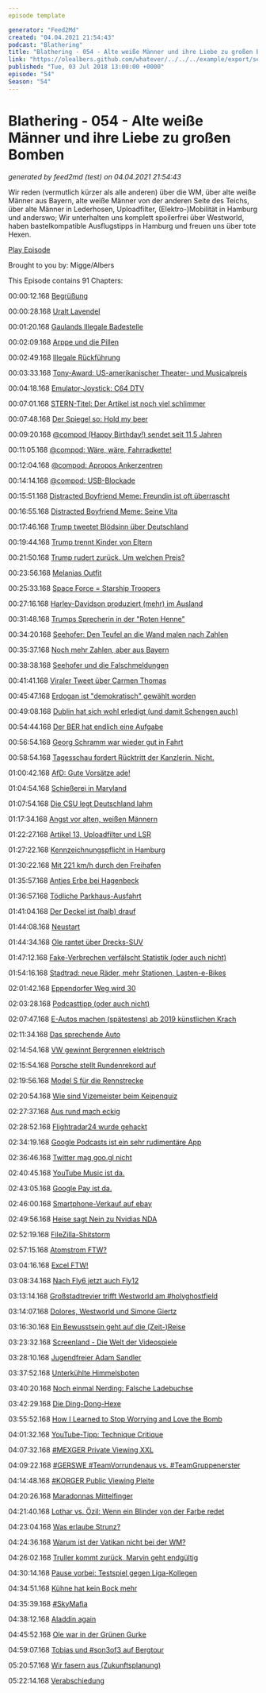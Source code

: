 ```yaml
---
episode template

generator: "Feed2Md"
created: "04.04.2021 21:54:43"
podcast: "Blathering"
title: "Blathering - 054 - Alte weiße Männer und ihre Liebe zu großen Bomben"
link: "https://olealbers.github.com/whatever/../../../example/export/seasons/3/2018/7/Blathering - 054 - Alte weiße Männer und ihre Liebe zu großen Bomben.md"
published: "Tue, 03 Jul 2018 13:00:00 +0000"
episode: "54"
Season: "54"
---
```


# Blathering - 054 - Alte weiße Männer und ihre Liebe zu großen Bomben
_generated by feed2md (test) on 04.04.2021 21:54:43_

Wir reden (vermutlich kürzer als alle anderen) über die WM, über alte weiße Männer aus Bayern, alte weiße Männer von der anderen Seite des Teichs, über alte Männer in Lederhosen, Uploadfilter, (Elektro-)Mobilität in Hamburg und anderswo; Wir unterhalten uns komplett spoilerfrei über Westworld, haben bastelkompatible Ausflugstipps in Hamburg und freuen uns über tote Hexen.

[Play Episode](https://www.blathering.de/podlove/file/503/s/feed/c/mp3/blathering_054.mp3)

Brought to you by: Migge/Albers

This Episode contains 91 Chapters:


00:00:12.168 [Begrüßung]()

00:00:28.168 [Uralt Lavendel](https://www.ddr-duftmuseum-1949-1989.de/uralt-lavendel/)

00:01:20.168 [Gaulands Illegale Badestelle](https://www.derwesten.de/politik/dieb-stiehlt-afd-chef-gauland-beim-baden-die-kleidung-id214489471.html)

00:02:09.168 [Arppe und die Pillen](http://www.ostsee-zeitung.de/Nachrichten/MV-aktuell/Politik/Bordell-Besuch-Schlammschlacht-bei-der-AfD)

00:02:49.168 [Illegale Rückführung](https://www.swr.de/swraktuell/Moeglicher-Rechtsverstoss-Irak-kritisiert-Rueckfuehrung-von-Ali-B,alib-kritik-100.html)

00:03:33.168 [Tony-Award: US-amerikanischer Theater- und Musicalpreis](https://de.wikipedia.org/wiki/Tony_Award)

00:04:18.168 [Emulator-Joystick: C64 DTV](https://de.wikipedia.org/wiki/C64_DTV)

00:07:01.168 [STERN-Titel: Der Artikel ist noch viel schlimmer](https://uebermedien.de/29025/die-dunkle-macht-die-beim-stern-regie-fuehrt/)

00:07:48.168 [Der Spiegel so: Hold my beer](https://twitter.com/dergazetteur/status/1012829763436777473?s=09)

00:09:20.168 [@compod (Happy Birthday!) sendet seit 11,5 Jahren](https://twitter.com/nullnummern/status/1012818028730470400?s=09)

00:11:05.168 [@compod: Wäre, wäre, Fahrradkette!](https://www.youtube.com/watch?v=jSrVJR_zVFM)

00:12:04.168 [@compod: Apropos Ankerzentren](https://twitter.com/ComPod/status/1009712677839654912)

00:14:14.168 [@compod: USB-Blockade](https://www.inside-handy.de/handys/google-pixel-xl/)

00:15:51.168 [Distracted Boyfriend Meme: Freundin ist oft überrascht](https://twitter.com/i/moments/1011561557237686272)

00:16:55.168 [Distracted Boyfriend Meme: Seine Vita](https://twitter.com/ABuharisama/status/1011913375046041600)

00:17:46.168 [Trump tweetet Blödsinn über Deutschland](https://www.huffingtonpost.de/entry/trump-twittert-erneut-uber-deutschland-und-verbreitet-verschworungstheorie_de_5b290ad4e4b0a4dc9920deb0)

00:19:44.168 [Trump trennt Kinder von Eltern](https://www.welt.de/politik/ausland/article177858304/Integration-So-rechtfertigt-Donald-Trump-die-Trennung-von-Familien-an-der-Grenze.html)

00:21:50.168 [Trump rudert zurück. Um welchen Preis?](https://web.de/magazine/politik/us-praesident-donald-trump/donald-trump-beendet-familientrennung-luege-dekret-kinder-knast-33022518)

00:23:56.168 [Melanias Outfit](http://www.bento.de/style/melania-trump-modefirma-sammelt-mit-neuer-jacke-spenden-fuer-fluechtlinge-2535989/)

00:25:33.168 [Space Force = Starship Troopers](https://www.golem.de/news/us-space-force-planlos-im-weltraum-1806-135075.html)

00:27:16.168 [Harley-Davidson produziert (mehr) im Ausland](http://www.tagesschau.de/wirtschaft/harley-davidson-115.html)

00:31:48.168 [Trumps Sprecherin in der "Roten Henne"](https://www.theguardian.com/commentisfree/2018/jun/26/donald-trump-sarah-huckabee-sanders-red-hen-restaurant)

00:34:20.168 [Seehofer: Den Teufel an die Wand malen nach Zahlen](https://www.welt.de/politik/deutschland/article177917768/Fluechtlingskrise-Seehofers-Trick-mit-der-Asylzahl.html)

00:35:37.168 [Noch mehr Zahlen, aber aus Bayern](https://www.welt.de/politik/deutschland/article178147668/Forsa-Umfrage-Bayern-lehnen-mehrheitlich-Soeders-Politik-ab-Nur-40-Prozent-fuer-CSU.html)

00:38:38.168 [Seehofer und die Falschmeldungen](https://www.donaukurier.de/nachrichten/topnews/Seehofer-befeuert-Misstrauen-und-AEngste;art154776,3821569)

00:41:41.168 [Viraler Tweet über Carmen Thomas](https://de.wikipedia.org/wiki/Carmen_Thomas)

00:45:47.168 [Erdogan ist "demokratisch" gewählt worden](https://www.zeit.de/politik/ausland/2018-06/istanbul-tuerkei-praesidentschaftswahl-parlamentswahl)

00:49:08.168 [Dublin hat sich wohl erledigt (und damit Schengen auch)](https://twitter.com/_holger/status/1010577599091957760)

00:54:44.168 [Der BER hat endlich eine Aufgabe](http://www.kn-online.de/Nachrichten/Wirtschaft/VW-muss-Autos-auf-dem-BER-Flughafen-parken)

00:56:54.168 [Georg Schramm war wieder gut in Fahrt](https://www.youtube.com/watch?v=gS8bb__1jdU)

00:58:54.168 [Tagesschau fordert Rücktritt der Kanzlerin. Nicht.](https://uebermedien.de/29386/oeffentlich-rechtliche-meinungs-freiheit/)

01:00:42.168 [AfD: Gute Vorsätze ade!](http://www.spiegel.de/politik/deutschland/afd-will-fraktionschefs-zulagen-zahlen-und-abwesenheit-erlauben-a-1213169.html)

01:04:54.168 [Schießerei in Maryland](http://www.fr.de/panorama/maryland-usa-angriff-auf-lokalredaktion-fuenf-tote-a-1534716)

01:07:54.168 [Die CSU legt Deutschland lahm](https://www.zeit.de/kultur/2018-06/csu-asylstreit-cdu-horst-seehofer-populismus-deutschstunde)

01:17:34.168 [Angst vor alten, weißen Männern](https://rp-online.de/nrw/landespolitik/interview-mit-nrw-innenminister-herbert-reul_aid-23694837)

01:22:27.168 [Artikel 13, Uploadfilter und LSR](https://www.change.org/p/stoppt-die-zensurmaschine-rettet-das-internet-uploadfilter)

01:27:22.168 [Kennzeichnungspflicht in Hamburg](https://www.ndr.de/nachrichten/hamburg/Kennzeichnungspflicht-fuer-Hamburgs-Polizisten,polizei5054.html)

01:30:22.168 [Mit 221 km/h durch den Freihafen](https://www.presseportal.de/blaulicht/pm/6337/3979059)

01:35:57.168 [Antjes Erbe bei Hagenbeck](https://www.ndr.de/nachrichten/hamburg/Luettes-Walross-bei-Hagenbeck-geboren,walrossbaby100.html)

01:36:57.168 [Tödliche Parkhaus-Ausfahrt](https://www.mopo.de/hamburg/polizei/auto-aus-parkhaus-in-mundsburg-gestuerzt-gebaeude-schwer-beschaedigt---fahrer--88--tot-30688974)

01:41:04.168 [Der Deckel ist (halb) drauf](https://www.ndr.de/nachrichten/hamburg/A7-Deckel-Neue-Ruhe-in-Schnelsen,asieben268.html)

01:44:08.168 [Neustart]()

01:44:34.168 [Ole rantet über Drecks-SUV](https://twitter.com/stammtischphilo/status/1012235331939250176)

01:47:12.168 [Fake-Verbrechen verfälscht Statistik (oder auch nicht)](https://www.presseportal.de/blaulicht/pm/6337/3983373)

01:54:16.168 [Stadtrad: neue Räder, mehr Stationen, Lasten-e-Bikes](https://www.ndr.de/nachrichten/hamburg/E-Bikes-und-mehr-Stationen-StadtRad-ruestet-auf,stadtrad188.html)

02:01:42.168 [Eppendorfer Weg wird 30](https://www.mopo.de/hamburg/polizei/eppendorfer-weg-neue-30er-zone-nach-unfall-24777152)

02:03:28.168 [Podcasttipp (oder auch nicht)](https://www.christopherlauer.de/2018/06/13/li102/)

02:07:47.168 [E-Autos machen (spätestens) ab 2019 künstlichen Krach](https://ecomento.de/2018/01/30/so-entstehen-elektroauto-warntoene/)

02:11:34.168 [Das sprechende Auto](https://twitter.com/tmigge/status/1010962755115986945?s=21)

02:14:54.168 [VW gewinnt Bergrennen elektrisch](https://www.golem.de/news/rekord-vw-i-d-r-gewinnt-pikes-peak-vor-verbrennern-1806-135120.html)

02:15:54.168 [Porsche stellt Rundenrekord auf](https://youtu.be/PQmSUHhP3ug)

02:19:56.168 [Model S für die Rennstrecke](https://www.golem.de/news/elektro-rennserie-epcs-der-tesla-darf-auf-die-rennstrecke-1802-132556.html)

02:20:54.168 [Wie sind Vizemeister beim Keipenquiz](https://www.dreiundsiebzig.de/galopper-des-jahres)

02:27:37.168 [Aus rund mach eckig](https://www.golem.de/news/reconfigurable-wheel-track-darpa-erfindet-das-rad-neu-1806-135125.html)

02:28:52.168 [Flightradar24 wurde gehackt](https://www.heise.de/security/meldung/Webseite-Flightradar24-offensichtlich-gehackt-4084911.html)

02:34:19.168 [Google Podcasts ist ein sehr rudimentäre App](https://www.heise.de/newsticker/meldung/Google-Podcasts-Google-veroeffentlicht-eigenen-Podcast-Player-4086640.html)

02:36:46.168 [Twitter mag goo.gl nicht](https://twitter.com/KirstenKonradi/status/1009805248800714753)

02:40:45.168 [YouTube Music ist da.](https://music.youtube.com/)

02:43:05.168 [Google Pay ist da.](https://t3n.de/news/google-pay-deutschland-funktionen-1080330/)

02:46:00.168 [Smartphone-Verkauf auf ebay](https://www.rebuy.de/)

02:49:56.168 [Heise sagt Nein zu Nvidias NDA](https://www.heise.de/newsticker/meldung/In-eigener-Sache-Nvidia-NDA-als-Maulkorb-fuer-Journalisten-4091751.html)

02:52:19.168 [FileZilla-Shitstorm](https://www.borncity.com/blog/2018/06/26/achtung-filezilla-installer-verteilt-adware-bloatware/)

02:57:15.168 [Atomstrom FTW?](https://www.youtube.com/watch?v=ciStnd9Y2ak)

03:04:16.168 [Excel FTW!](https://twitter.com/stammtischphilo/status/1012283737286103040)

03:08:34.168 [Nach Fly6 jetzt auch Fly12](https://plus.google.com/+OleAlbers/posts/STsf7JmV45c)

03:13:14.168 [Großstadtrevier trifft Westworld am #holyghostfield](https://twitter.com/stammtischphilo/status/1009539148045221888)

03:14:07.168 [Dolores, Westworld und Simone Giertz](https://www.youtube.com/watch?v=_u9jjcbgMpk)

03:16:30.168 [Ein Bewusstsein geht auf die (Zeit-)Reise](https://de.wikipedia.org/wiki/X-Men:_Zukunft_ist_Vergangenheit)

03:23:32.168 [Screenland - Die Welt der Videospiele](https://www.netflix.com/de/title/80233274)

03:28:10.168 [Jugendfreier Adam Sandler](https://de.wikipedia.org/wiki/Pixels)

03:37:52.168 [Unterkühlte Himmelsboten](https://de.wikipedia.org/wiki/Eiskalte_Engel)

03:40:20.168 [Noch einmal Nerding: Falsche Ladebuchse](https://twitter.com/tmigge/status/1011855725453365249)

03:42:29.168 [Die Ding-Dong-Hexe](https://de.wikipedia.org/wiki/Der_Zauberer_von_Oz)

03:55:52.168 [How I Learned to Stop Worrying and Love the Bomb](https://de.wikipedia.org/wiki/Dr._Seltsam_oder:_Wie_ich_lernte,_die_Bombe_zu_lieben)

04:01:32.168 [YouTube-Tipp: Technique Critique](https://www.youtube.com/playlist?list=PLibNZv5Zd0dzmgAyav3R8SfXc-64Oly_k)

04:07:32.168 [#MEXGER Private Viewing XXL](https://www.instagram.com/p/BkIQ9WRhLim/)

04:09:22.168 [#GERSWE #TeamVorrundenaus vs. #TeamGruppenerster](https://twitter.com/FlFAWC2018/status/1010613273266479104)

04:14:48.168 [#KORGER Public Viewing Pleite](http://www.faz.net/aktuell/sport/fussball-wm/deutsches-team/netzreaktionen-zum-aus-deutschlands-bei-der-wm-2018-gegen-suedkorea-15660406.html)

04:20:26.168 [Maradonnas Mittelfinger](https://www.telegraph.co.uk/world-cup/2018/06/26/diego-maradona-criticised-middle-finger-gesture-argentina-reach/)

04:21:40.168 [Lothar vs. Özil: Wenn ein Blinder von der Farbe redet](https://www.11freunde.de/artikel/ueber-lothar-matthaeus-und-das-logische-denken)

04:23:04.168 [Was erlaube Strunz?](https://twitter.com/samelou/status/1012230338138050560)

04:24:36.168 [Warum ist der Vatikan nicht bei der WM?](https://twitter.com/stammtischphilo/status/1010585811799236609)

04:26:02.168 [Truller kommt zurück, Marvin geht endgültig](https://plus.google.com/u/0/+FCSTP/posts/NFyNjuxNiiN)

04:30:14.168 [Pause vorbei: Testspiel gegen Liga-Kollegen](http://hurz.me/t8)

04:34:51.168 [Kühne hat kein Bock mehr](http://www.sportbuzzer.de/artikel/nach-seinem-hsv-ruckzug-investor-klaus-michael-kuhne-legt-nach/)

04:35:39.168 [#SkyMafia](https://www.sky.de/hilfecenter/programm/adsmart-werbung-abgestimmt-auf-deine-interessen-wichtige-datenschutzinformation-1000953)

04:38:12.168 [Aladdin again](https://www.stage-entertainment.de/musicals-shows/ghost-hamburg.html)

04:45:52.168 [Ole war in der Grünen Gurke](https://en.wikipedia.org/wiki/Iberogast)

04:59:07.168 [Tobias und #son3of3 auf Bergtour](http://www.steinhanse.eu/)

05:20:57.168 [Wir fasern aus (Zukunftsplanung)]()

05:22:14.168 [Verabschiedung]()


